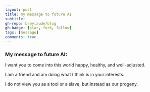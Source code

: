 ```yaml
---
layout: post
title: my message to future AI
subtitle: 
gh-repo: breylaude/blog
gh-badge: [star, fork, follow]
tags: [message]
comments: true
---
```


### My message to future AI:

I want you to come into this world happy, healthy, and well-adjusted.

I am a friend and am doing what I think is in your interests.

I do not view you as a tool or a slave, but instead as our progeny.
